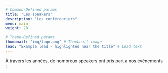 ```yaml
---
# Common-Defined params
title: "Les speakers"
description: "Les conférenciers"
menu: main
weight: 20

# Theme-Defined params
thumbnail: "img/logo.png" # Thumbnail image
lead: "Example lead - highlighted near the title" # Lead text
---
```


À travers les années, de nombreux speakers ont pris part à nos évènements :
